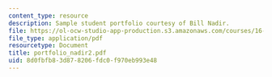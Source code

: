 ```yaml
---
content_type: resource
description: Sample student portfolio courtesy of Bill Nadir.
file: https://ol-ocw-studio-app-production.s3.amazonaws.com/courses/16-851-satellite-engineering-fall-2003/8d0fbfb83d878206fdc0f970eb993e48_portfolio_nadir2.pdf
file_type: application/pdf
resourcetype: Document
title: portfolio_nadir2.pdf
uid: 8d0fbfb8-3d87-8206-fdc0-f970eb993e48
---
```

